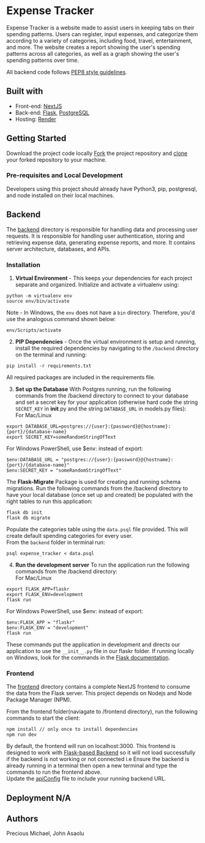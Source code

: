 # Expense Tracker

Expense Tracker is a website made to assist users in keeping tabs on their spending patterns. Users can register, input expenses, and categorize them according to a variety of categories, including food, travel, entertainment, and more. The website creates a report showing the user's spending patterns across all categories, as well as a graph showing the user's spending patterns over time. 

All backend code follows [PEP8 style guidelines](https://www.python.org/dev/peps/pep-0008/). 

## Built with
  * Front-end: [NextJS](https://nextjs.org/)
  * Back-end: [Flask](https://flask.palletsprojects.com), [PostgreSQL](https://www.postgresql.org/)
  * Hosting: [Render](https://render.com/)

## Getting Started
Download the project code locally
[Fork](https://help.github.com/en/articles/fork-a-repo) the project repository and [clone](https://help.github.com/en/articles/cloning-a-repository) your forked repository to your machine. 

### Pre-requisites and Local Development 
Developers using this project should already have Python3, pip, postgresql, and node installed on their local machines.


## Backend
The [backend](./backend/README.md) directory is responsible for handling data and processing user requests. It is responsible for handling user authentication, storing and retrieving expense data, generating expense reports, and more.
It contains server architecture, databases, and APIs. 

### Installation

1. **Virtual Environment** - This keeps your dependencies for each project separate and organized. 
Initialize and activate a virtualenv using:
```
python -m virtualenv env
source env/bin/activate
```

Note - In Windows, the `env` does not have a `bin` directory. Therefore, you'd use the analogous command shown below:
```
env/Scripts/activate
```

2. **PIP Dependencies** - Once the virtual environment is setup and running, install the required dependencies by navigating to the `/backend` directory on the terminal and running:
```
pip install -r requirements.txt
```
All required packages are included in the requirements file. 


3. **Set up the Database**
With Postgres running, run the following commands from the /backend directory to connect to your database and set a secret key for your application (otherwise hard code the string ```SECRET_KEY``` in __init__.py and the string ```DATABASE_URL``` in models.py files):<br> 
For Mac/Linux
```
export DATABASE_URL=postgres://{user}:{password}@{hostname}:{port}/{database-name}
export SECRET_KEY=someRandomStringOfText
```
For Windows PowerShell, use $env: instead of export:
```
$env:DATABASE_URL = "postgres://{user}:{password}@{hostname}:{port}/{database-name}"
$env:SECRET_KEY = "someRandomStringOfText"
```


The **Flask-Migrate** Package is used for creating and running schema migrations.
Run the following commands from the /backend directory to have your local database (once set up and created) be populated with the right tables to run this application:
```
flask db init
flask db migrate
```

Populate the categories table using the `data.psql` file provided. This will create default spending categories for every user.<br>
From the `backend` folder in terminal run:

```
psql expense_tracker < data.psql
```

4. **Run the development server**
To run the application run the following commands from the /backend directory: <br>
For Mac/Linux
```
export FLASK_APP=flaskr
export FLASK_ENV=development
flask run
```
For Windows PowerShell, use $env: instead of export:
```
$env:FLASK_APP = "flaskr"
$env:FLASK_ENV = "development"
flask run
```

These commands put the application in development and directs our application to use the `__init__.py` file in our flaskr folder. If running locally on Windows, look for the commands in the [Flask documentation](http://flask.pocoo.org/docs/1.0/tutorial/factory/).

 

### Frontend

The [frontend](./frontend/README.md) directory contains a complete NextJS frontend to consume the data from the Flask server. This project depends on Nodejs and Node Package Manager (NPM).

From the frontend folder(naviagate to /frontend directory), run the following commands to start the client: 
```
npm install // only once to install dependencies
npm run dev 
```

By default, the frontend will run on localhost:3000. 
This frontend is designed to work with [Flask-based Backend](./backend) so it will not load successfully if the backend is not working or not connected i.e Ensure the backend is already running in a terminal then open a new terminal and type the commands to run the frontend above.<br>
Update the [apiConfig](./frontend/pages/apiConfig.js) file to include your running backend URL.



## Deployment N/A

## Authors
Precious Michael, John Asaolu
